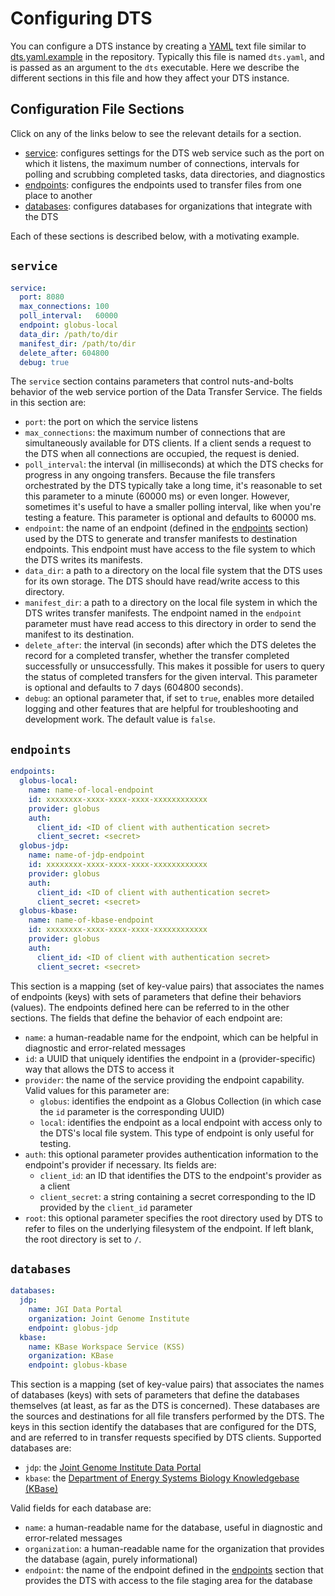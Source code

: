 # Configuring DTS

You can configure a DTS instance by creating a [YAML](https://yaml.org/) text
file similar to [dts.yaml.example](https://github.com/kbase/dts/blob/main/dts.yaml.example)
in the repository. Typically this file is named `dts.yaml`, and is passed as an
argument to the `dts` executable. Here we describe the different sections in
this file and how they affect your DTS instance.

## Configuration File Sections

Click on any of the links below to see the relevant details for a section.

* [service](config.md#service): configureѕ settings for the DTS web service
  such as the port on which it listens, the maximum number of connections,
  intervals for polling and scrubbing completed tasks, data directories, and
  diagnostics
* [endpoints](config.md#endpoints): configures the endpoints used to transfer
  files from one place to another
* [databases](config.md#databases): configures databases for organizations that
  integrate with the DTS

Each of these sections is described below, with a motivating example.

## `service`

```yaml
service:
  port: 8080
  max_connections: 100
  poll_interval:   60000
  endpoint: globus-local
  data_dir: /path/to/dir
  manifest_dir: /path/to/dir
  delete_after: 604800
  debug: true
```

The `service` section contains parameters that control nuts-and-bolts behavior
of the web service portion of the Data Transfer Service. The fields in this
section are:

* `port`: the port on which the service listens
* `max_connections`: the maximum number of connections that are simultaneously
  available for DTS clients. If a client sends a request to the DTS when all
  connections are occupied, the request is denied.
* `poll_interval`: the interval (in milliseconds) at which the DTS checks for
  progress in any ongoing transfers. Because the file transfers orchestrated by
  the DTS typically take a long time, it's reasonable to set this parameter to
  a minute (60000 ms) or even longer. However, sometimes it's useful to have a
  smaller polling interval, like when you're testing a feature. This parameter
  is optional and defaults to 60000 ms.
* `endpoint`: the name of an endpoint (defined in the [endpoints](config.md#endpoints)
  section) used by the DTS to generate and transfer manifests to destination
  endpoints. This endpoint must have access to the file system to which the DTS
  writes its manifests.
* `data_dir`: a path to a directory on the local file system that the DTS uses
  for its own storage. The DTS should have read/write access to this directory.
* `manifest_dir`: a path to a directory on the local file system in which the
  DTS writes transfer manifests. The endpoint named in the `endpoint` parameter
  must have read access to this directory in order to send the manifest to its
  destination.
* `delete_after`: the interval (in seconds) after which the DTS deletes the
  record for a completed transfer, whether the transfer completed successfully
  or unsuccessfully. This makes it possible for users to query the status of
  completed transfers for the given interval. This parameter is optional and
  defaults to 7 days (604800 seconds).
* `debug`: an optional parameter that, if set to `true`, enables more detailed
  logging and other features that are helpful for troubleshooting and
  development work. The default value is `false`.

## `endpoints`

```yaml
endpoints:
  globus-local:
    name: name-of-local-endpoint
    id: xxxxxxxx-xxxx-xxxx-xxxx-xxxxxxxxxxxx
    provider: globus
    auth:
      client_id: <ID of client with authentication secret>
      client_secret: <secret>
  globus-jdp:
    name: name-of-jdp-endpoint
    id: xxxxxxxx-xxxx-xxxx-xxxx-xxxxxxxxxxxx
    provider: globus
    auth:
      client_id: <ID of client with authentication secret>
      client_secret: <secret>
  globus-kbase:
    name: name-of-kbase-endpoint
    id: xxxxxxxx-xxxx-xxxx-xxxx-xxxxxxxxxxxx
    provider: globus
    auth:
      client_id: <ID of client with authentication secret>
      client_secret: <secret>
```

This section is a mapping (set of key-value pairs) that associates the names
of endpoints (keys) with sets of parameters that define their behaviors
(values). The endpoints defined here can be referred to in the other sections.
The fields that define the behavior of each endpoint are:

* `name`: a human-readable name for the endpoint, which can be helpful in
  diagnostic and error-related messages
* `id`: a UUID that uniquely identifies the endpoint in a (provider-specific)
  way that allows the DTS to access it
* `provider`: the name of the service providing the endpoint capability.
  Valid values for this parameter are:
    * `globus`: identifies the endpoint as a Globus Collection (in which case
      the `id` parameter is the corresponding UUID)
    * `local`: identifies the endpoint as a local endpoint with access only to
      the DTS's local file system. This type of endpoint is only useful for
      testing.
* `auth`: this optional parameter provides authentication information to the
  endpoint's provider if necessary. Its fields are:
    * `client_id`: an ID that identifies the DTS to the endpoint's provider as
      a client
    * `client_secret`: a string containing a secret corresponding to the ID
      provided by the `client_id` parameter
* `root`: this optional parameter specifies the root directory used by DTS to
  refer to files on the underlying filesystem of the endpoint. If left blank,
  the root directory is set to `/`.

## `databases`

```yaml
databases:
  jdp:
    name: JGI Data Portal
    organization: Joint Genome Institute
    endpoint: globus-jdp
  kbase:
    name: KBase Workspace Service (KSS)
    organization: KBase
    endpoint: globus-kbase
```

This section is a mapping (set of key-value pairs) that associates the names
of databases (keys) with sets of parameters that define the databases themselves
(at least, as far as the DTS is concerned). These databases are the sources and
destinations for all file transfers performed by the DTS. The keys in this
section identify the databases that are configured for the DTS, and are referred
to in transfer requests specified by DTS clients. Supported databases are:

* `jdp`: the [Joint Genome Institute Data Portal](https://data.jgi.doe.gov/)
* `kbase`: the [Department of Energy Systems Biology Knowledgebase (KBase)](https://www.kbase.us/)

Valid fields for each database are:

* `name`: a human-readable name for the database, useful in diagnostic and
  error-related messages
* `organization`: a human-readable name for the organization that provides the
  database (again, purely informational)
* `endpoint`: the name of the endpoint defined in the [endpoints](config.md#endpoints)
  section that provides the DTS with access to the file staging area for the
  database

